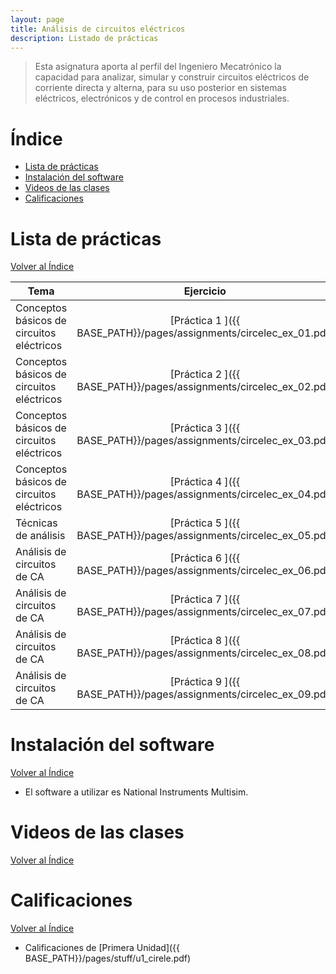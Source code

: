 ```yaml
---
layout: page
title: Análisis de circuitos eléctricos
description: Listado de prácticas
---
```

> Esta asignatura aporta al perfil del Ingeniero Mecatrónico la capacidad para analizar, simular y construir circuitos eléctricos de corriente directa y alterna, para su uso posterior en sistemas eléctricos, electrónicos y de control en procesos industriales.

# Índice
- [Lista de prácticas](#lista-de-prácticas)
- [Instalación del software](#instalación-del-software)
- [Videos de las clases](#videos-de-las-clases)
- [Calificaciones](#calificaciones)


# Lista de prácticas
[Volver al Índice](#índice)

|Tema              |Ejercicio       |
|------------------|:--------------:|
|Conceptos básicos de circuitos eléctricos|[Práctica 1    ]({{ BASE_PATH}}/pages/assignments/circelec_ex_01.pdf)|
|Conceptos básicos de circuitos eléctricos|[Práctica 2    ]({{ BASE_PATH}}/pages/assignments/circelec_ex_02.pdf)|
|Conceptos básicos de circuitos eléctricos|[Práctica 3    ]({{ BASE_PATH}}/pages/assignments/circelec_ex_03.pdf)|
|Conceptos básicos de circuitos eléctricos|[Práctica 4    ]({{ BASE_PATH}}/pages/assignments/circelec_ex_04.pdf)|
|Técnicas de análisis                     |[Práctica 5    ]({{ BASE_PATH}}/pages/assignments/circelec_ex_05.pdf)|
|Análisis de circuitos de CA              |[Práctica 6    ]({{ BASE_PATH}}/pages/assignments/circelec_ex_06.pdf)|
|Análisis de circuitos de CA              |[Práctica 7    ]({{ BASE_PATH}}/pages/assignments/circelec_ex_07.pdf)|
|Análisis de circuitos de CA              |[Práctica 8    ]({{ BASE_PATH}}/pages/assignments/circelec_ex_08.pdf)|
|Análisis de circuitos de CA              |[Práctica 9    ]({{ BASE_PATH}}/pages/assignments/circelec_ex_09.pdf)|


# Instalación del software
[Volver al Índice](#índice)

- El software a utilizar es National Instruments Multisim.

# Videos de las clases
[Volver al Índice](#índice)

# Calificaciones
[Volver al Índice](#índice)

- Calificaciones de [Primera Unidad]({{ BASE_PATH}}/pages/stuff/u1_cirele.pdf)

<!-- Note: this is how to write a comment in HTML. Everything in here won't show up on your webpage.-->

<!--
To increase the size of the title, use fewer # in front of the paper title.
To decrease the size of the title, use more #. 
To remove the italics, remove the * before and after the description
To remove the underline from the title, remove the <u> tags (<u> and </u>)
-->
